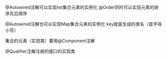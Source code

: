 
@Autowired注解可以实现list集合元素的实例化  @Order同时可以实现元素的排序先后顺序

@Autowired注解也可以实现Map集合元素的实例化  key就是生成的类名（首字母小写）  

集合的元素（实现类）要用@Component注解

@Qualifier注解注册的接口的实现类
